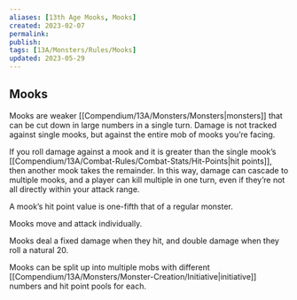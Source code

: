 ```yaml
---
aliases: [13th Age Mooks, Mooks]
created: 2023-02-07
permalink: 
publish: 
tags: [13A/Monsters/Rules/Mooks]
updated: 2023-05-29
---
```


## Mooks

Mooks are weaker [[Compendium/13A/Monsters/Monsters|monsters]] that can be cut down in large numbers in a single turn. Damage is not tracked against single mooks, but against the entire mob of mooks you’re facing. 

If you roll damage against a mook and it is greater than the single mook’s [[Compendium/13A/Combat-Rules/Combat-Stats/Hit-Points|hit points]], then another mook takes the remainder. In this way, damage can cascade to multiple mooks, and a player can kill multiple in one turn, even if they’re not all directly within your attack range.

A mook’s hit point value is one-fifth that of a regular monster.

Mooks move and attack individually. 

Mooks deal a fixed damage when they hit, and double damage when they roll a natural 20.

Mooks can be split up into multiple mobs with different [[Compendium/13A/Monsters/Monster-Creation/Initiative|initiative]] numbers and hit point pools for each.
